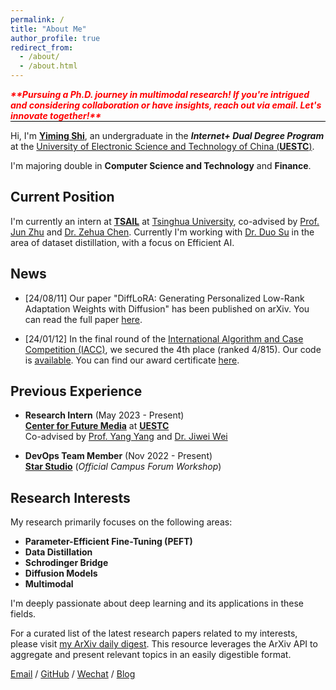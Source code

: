 ```yaml
---
permalink: /
title: "About Me"
author_profile: true
redirect_from: 
  - /about/
  - /about.html
---
```


<div style="border-bottom: 1px solid #000; display: inline-block; color: red;">
    <strong><em>**Pursuing a Ph.D. journey in multimodal research! If you're intrigued and considering collaboration or have insights, reach out via email. Let's innovate together!**</em></strong>
</div>


Hi, I'm [**Yiming Shi**](https://shiym.top/about/), an undergraduate in the ***Internet+ Dual Degree Program*** at the [University of Electronic Science and Technology of China (**UESTC**)](https://en.uestc.edu.cn/).

I'm majoring double in **Computer Science and Technology** and **Finance**.

## Current Position

I'm currently an intern at [**TSAIL**](https://ml.cs.tsinghua.edu.cn/) at [Tsinghua University](https://www.tsinghua.edu.cn/index.htm), co-advised by [Prof. Jun Zhu](http://ml.cs.tsinghua.edu.cn/~jun/) and [Dr. Zehua Chen](https://scholar.google.com/citations?user=wa04fD4AAAAJ&hl=en). Currently I'm working with [Dr. Duo Su](https://suduo94.github.io/) in the area of dataset distillation, with a focus on Efficient AI.

## News

- [24/08/11] Our paper "DiffLoRA: Generating Personalized Low-Rank Adaptation Weights with Diffusion" has been published on arXiv. You can read the full paper [here](https://arxiv.org/pdf/2408.06740).

- [24/01/12] In the final round of the [International Algorithm and Case Competition (IACC)](https://iacc.pazhoulab-huangpu.com/contestdetail?id=64af50464a0ed647faca6266&award=1,000,000), we secured the 4th place (ranked 4/815). Our code is [available](https://github.com/SKDDJ/GHM-Greater-Bay-AI-Challenge-Final-Round). You can find our award certificate [here](../files/xiugo-certificate.pdf).



## Previous Experience

- **Research Intern** (May 2023 - Present)  
  [**Center for Future Media**](https://cfm.uestc.edu.cn/index) at [**UESTC**](https://en.uestc.edu.cn/)  
  Co-advised by [Prof. Yang Yang](https://cfm.uestc.edu.cn/~yangyang/) and [Dr. Jiwei Wei](https://scholar.google.com/citations?user=2Jmbr6AAAAAJ&hl=zh-CN&oi=ao)

- **DevOps Team Member** (Nov 2022 - Present)  
  [**Star Studio**](https://github.com/StarStudio) (*Official Campus Forum Workshop*)

## Research Interests

My research primarily focuses on the following areas:

- **Parameter-Efficient Fine-Tuning (PEFT)**
- **Data Distillation**
- **Schrodinger Bridge**
- **Diffusion Models**
- **Multimodal**

I'm deeply passionate about deep learning and its applications in these fields. 

For a curated list of the latest research papers related to my interests, please visit [my ArXiv daily digest](https://shiym.top/cv-arxiv-daily/). This resource leverages the ArXiv API to aggregate and present relevant topics in an easily digestible format.


[Email](mailto:yimingshi666@gmail.com) / [GitHub](https://github.com/SKDDJ) / [Wechat](https://raw.githubusercontent.com/SKDDJ/picgoimgbed/main/202402121720081.jpeg) / [Blog](https://shiym.top)
